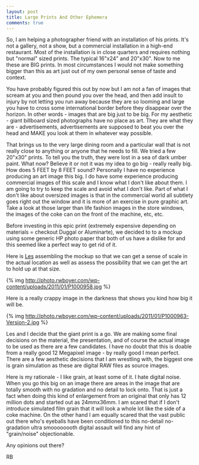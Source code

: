 ```yaml
---
layout: post
title: Large Prints And Other Ephemera
comments: true
---
```

So, I am helping a photographer friend with an installation of his prints. It's not a gallery, not a show, but a commercial installation in a high-end restaurant. Most of the installation is in close quarters and requires nothing but "normal" sized prints. The typical 16"x24" and 20"x30". Now to me these are BIG prints. In most circumstances I would not make something bigger than this as art just out of my own personal sense of taste and context.

You have probably figured this out by now but I am not a fan of images that scream at you and then pound you over the head, and then add insult to injury by not letting you run away because they are so looming and large you have to cross some international border before they disappear over the horizon. In other words - images that are big just to be big. For my aesthetic - giant billboard sized photographs have no place as art. They are what they are - advertisements, advertisements are supposed to beat you over the head and MAKE you look at them in whatever way possible.

That brings us to the very large dining room and a particular wall that is not really close to anything or anyone that he needs to fill. We tried a few 20"x30" prints. To tell you the truth, they were lost in a sea of dark umber paint. What now? Believe it or not it was my idea to go big - really really big. How does 5 FEET by 8 FEET sound? Personally I have no experience producing an art image this big. I do have some experience producing commercial images of this scale and I know what I don't like about them. I am going to try to keep the scale and avoid what I don't like. Part of what I don't like about oversized images is that in the commercial world all subtlety goes right out the window and it is more of an exercise in pure graphic art. Take a look at those larger than life fashion images in the store windows, the images of the coke can on the front of the machine, etc, etc.

Before investing in this epic print (extremely expensive depending on materials = checkout Duggal or Aluminarte), we decided to to a mockup using some generic HP photo paper that both of us have a dislike for and this seemed like a perfect way to get rid of it.

Here is <a href="http://blog.lesterpickerphoto.com/">Les</a> assembling the mockup so that we can get a sense of scale in the actual location as well as assess the possibility that we can get the art to hold up at that size.

{% img http://photo.rwboyer.com/wp-content/uploads/2011/01/P1000958.jpg %}

Here is a really crappy image in the darkness that shows you kind how big it will be.

{% img http://photo.rwboyer.com/wp-content/uploads/2011/01/P1000963-Version-2.jpg %}

Les and I decide that the giant print is a go. We are making some final decisions on the material, the presentation, and of course the actual image to be used as there are a few candidates. I have no doubt that this is doable from a really good 12 Megapixel image - by really good I mean perfect. There are a few aesthetic decisions that I am wrestling with, the biggest one is grain simulation as these are digital RAW files as source images.

Here is my rationale - I like grain, at least some of it. I hate digital noise. When you go this big on an image there are areas in the image that are totally smooth with no gradation and no detail to lock onto. That is just a fact when doing this kind of enlargement from an original that only has 12 million dots and started out as 24mmx36mm. I am scared that if I don't introduce simulated film grain that it will look a whole lot like the side of a coke machine. On the other hand I am equally scared that the vast public out there who's eyeballs have been conditioned to this no-detail no-gradation ultra smoooooooth digital assault will find any hint of "grain/noise" objectionable.

Any opinions out there?

RB